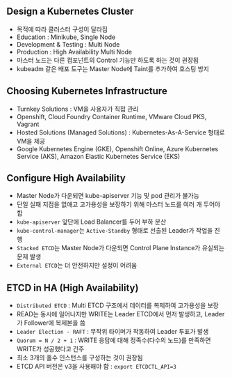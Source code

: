 ## Design a Kubernetes Cluster

- 목적에 따라 클러스터 구성이 달라짐
- Education : Minikube, Single Node
- Development & Testing : Multi Node
- Production : High Availability Multi Node
- 마스터 노드는 다른 컴포넌트의 Control 기능만 하도록 하는 것이 권장됨
- kubeadm 같은 배포 도구는 Master Node에 Taint를 추가하여 호스팅 방지

## Choosing Kubernetes Infrastructure

- Turnkey Solutions : VM을 사용자가 직접 관리
- Openshift, Cloud Foundry Container Runtime, VMware Cloud PKS, Vagrant
- Hosted Solutions (Managed Solutions) : Kubernetes-As-A-Service 형태로 VM을 제공
- Google Kubernetes Engine (GKE), Openshift Online, Azure Kubernetes Service (AKS), Amazon Elastic Kubernetes Service (EKS)

## Configure High Availability

- Master Node가 다운되면 kube-apiserver 기능 및 pod 관리가 불가능
- 단일 실패 지점을 없애고 고가용성을 보장하기 위해 마스터 노드를 여러 개 두어야 함
- `kube-apiserver` 앞단에 Load Balancer를 두어 부하 분산
- `kube-control-manager`는 `Active-Standby` 형태로 선출된 Leader가 작업을 진행
- `Stacked ETCD`는 Master Node가 다운되면 Control Plane Instance가 유실되는 문제 발생
- `External ETCD`는 더 안전하지만 설정이 어려움

## ETCD in HA (High Availability)

- `Distributed ETCD` : Multi ETCD 구조에서 데이터를 복제하여 고가용성을 보장
- READ는 동시에 일어나지만 WRITE는 Leader ETCD에서 먼저 발생하고, Leader가 Follower에 복제본을 씀
- `Leader Election - RAFT` : 무작위 타이머가 작동하여 Leader 투표가 발생
- `Quorum = N / 2 + 1` : WRITE 응답에 대해 정족수(다수의 노드)를 만족하면 WRITE가 성공했다고 간주
- 최소 3개의 홀수 인스턴스를 구성하는 것이 권장됨
- ETCD API 버전은 v3을 사용해야 함 : `export ETCDCTL_API=3`
